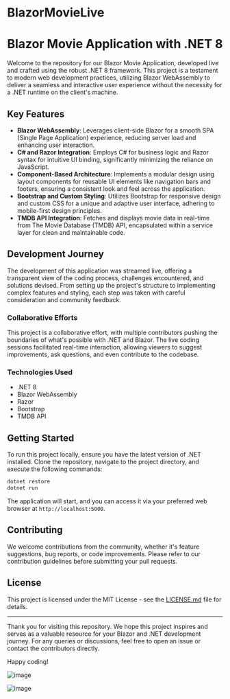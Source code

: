 # BlazorMovieLive
# Blazor Movie Application with .NET 8

Welcome to the repository for our Blazor Movie Application, developed live and crafted using the robust .NET 8 framework. This project is a testament to modern web development practices, utilizing Blazor WebAssembly to deliver a seamless and interactive user experience without the necessity for a .NET runtime on the client's machine.

## Key Features

- **Blazor WebAssembly**: Leverages client-side Blazor for a smooth SPA (Single Page Application) experience, reducing server load and enhancing user interaction.
- **C# and Razor Integration**: Employs C# for business logic and Razor syntax for intuitive UI binding, significantly minimizing the reliance on JavaScript.
- **Component-Based Architecture**: Implements a modular design using layout components for reusable UI elements like navigation bars and footers, ensuring a consistent look and feel across the application.
- **Bootstrap and Custom Styling**: Utilizes Bootstrap for responsive design and custom CSS for a unique and adaptive user interface, adhering to mobile-first design principles.
- **TMDB API Integration**: Fetches and displays movie data in real-time from The Movie Database (TMDB) API, encapsulated within a service layer for clean and maintainable code.

## Development Journey

The development of this application was streamed live, offering a transparent view of the coding process, challenges encountered, and solutions devised. From setting up the project's structure to implementing complex features and styling, each step was taken with careful consideration and community feedback.

### Collaborative Efforts

This project is a collaborative effort, with multiple contributors pushing the boundaries of what's possible with .NET and Blazor. The live coding sessions facilitated real-time interaction, allowing viewers to suggest improvements, ask questions, and even contribute to the codebase.

### Technologies Used

- .NET 8
- Blazor WebAssembly
- Razor
- Bootstrap
- TMDB API

## Getting Started

To run this project locally, ensure you have the latest version of .NET installed. Clone the repository, navigate to the project directory, and execute the following commands:

```bash
dotnet restore
dotnet run
```

The application will start, and you can access it via your preferred web browser at `http://localhost:5000`.

## Contributing

We welcome contributions from the community, whether it's feature suggestions, bug reports, or code improvements. Please refer to our contribution guidelines before submitting your pull requests.

## License

This project is licensed under the MIT License - see the [LICENSE.md](LICENSE.md) file for details.

---

Thank you for visiting this repository. We hope this project inspires and serves as a valuable resource for your Blazor and .NET development journey. For any queries or discussions, feel free to open an issue or contact the contributors directly.

Happy coding!


![image](https://github.com/bestcoolestp/.NET8_Blazor_Movie_TMDB_API/assets/108534975/91d9a74d-2cb0-44ca-b6f1-3655d620be68)

![image](https://github.com/bestcoolestp/.NET8_Blazor_Movie_TMDB_API/assets/108534975/2effe142-2def-4ebf-b4af-8f2fccbe831d)

